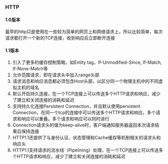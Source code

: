 ### HTTP
#### 1.0版本
最早的http只是使用在一些较为简单的网页上和网络请求上，所以比较简单，每次请求都打开一个新的TCP连接，收到响应后立即断开连接

#### 1.1版本
1. 引入了更多的缓存控制策略，如Entity tag，If-Unmodified-Since, If-Match, If-None-Match等
2. 允许范围请求，即在请求头中加入range头部
3. 请求消息和响应消息都必须包含Host头部，以区分同一个物理主机中的不同虚拟主机的域名
4. 默认开启持久连接，在一个TCP连接上可以传送多个HTTP请求和响应，减少了建立和关闭连接的消耗和延迟
5. 支持持久化连接Persistent Connection，并且默认使用persistent Connection，在同一个tcp的连接中可以传送多个HTTP请求和响应。多个请求和响应可以重叠。多个请求和响应可以同时进行
6. Connection请求头的值为keep-alive时，客户端通知服务器返回本次请求结果后保持连接
7. HTTP1.1还提供了与身份认证、状态管理和Cache缓存等机制相关的请求头和响应头
8. HTTP1.1支持请求的流水线（Pipelining）处理，在一个TCP连接上可以传送多个HTTP请求和响应，减少了建立和关闭连接的消耗和延迟